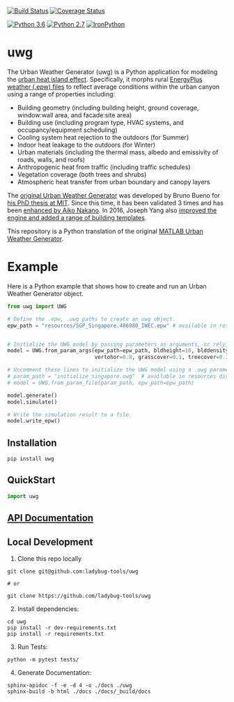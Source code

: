 [![Build Status](https://github.com/ladybug-tools/uwg/workflows/CI/badge.svg)](https://github.com/ladybug-tools/uwg/actions)
[![Coverage Status](https://coveralls.io/repos/github/ladybug-tools/uwg/badge.svg?branch=master)](https://coveralls.io/github/ladybug-tools/uwg)

[![Python 3.6](https://img.shields.io/badge/python-3.6-blue.svg)](https://www.python.org/downloads/release/python-360/) [![Python 2.7](https://img.shields.io/badge/python-2.7-green.svg)](https://www.python.org/downloads/release/python-270/) [![IronPython](https://img.shields.io/badge/ironpython-2.7-red.svg)](https://github.com/IronLanguages/ironpython2/releases/tag/ipy-2.7.8/)

# uwg

The Urban Weather Generator (uwg) is a Python application for modeling the [urban heat island effect](https://en.wikipedia.org/wiki/Urban_heat_island). Specifically, it morphs rural [EnergyPlus weather (.epw) files](http://www.ladybug.tools/epwmap/) to reflect average conditions within the urban canyon using a range of properties including:

* Building geometry (including building height, ground coverage, window:wall area, and facade:site area)
* Building use (including program type, HVAC systems, and occupancy/equipment scheduling)
* Cooling system heat rejection to the outdoors (for Summer)
* Indoor heat leakage to the outdoors (for Winter)
* Urban materials (including the thermal mass, albedo and emissivity of roads, walls, and roofs)
* Anthropogenic heat from traffic (including traffic schedules)
* Vegetation coverage (both trees and shrubs)
* Atmospheric heat transfer from urban boundary and canopy layers

The [original Urban Weather Generator](http://urbanmicroclimate.scripts.mit.edu/uwg.php) was developed by Bruno Bueno for [his PhD thesis at MIT](https://dspace.mit.edu/handle/1721.1/59107).  Since this time, it has been validated 3 times and has been [enhanced by Aiko Nakano](https://dspace.mit.edu/handle/1721.1/108779).  In 2016, Joseph Yang also [improved the engine and added a range of building templates](https://dspace.mit.edu/handle/1721.1/107347).

This repository is a Python translation of the original [MATLAB Urban Weather Generator](https://github.com/hansukyang/UWG_Matlab).

# Example
Here is a Python example that shows how to create and run an Urban Weather Generator object.

```python
from uwg import UWG

# Define the .epw, .uwg paths to create an uwg object.
epw_path = "resources/SGP_Singapore.486980_IWEC.epw" # available in resources directory.


# Initialize the UWG model by passing parameters as arguments, or relying on defaults
model = UWG.from_param_args(epw_path=epw_path, bldheight=10, blddensity=0.5,
                            vertohor=0.8, grasscover=0.1, treecover=0.1, zone='1A')

# Uncomment these lines to initialize the UWG model using a .uwg parameter file
# param_path = "initialize_singapore.uwg"  # available in resources directory.
# model = UWG.from_param_file(param_path, epw_path=epw_path)

model.generate()
model.simulate()

# Write the simulation result to a file.
model.write_epw()
```

## Installation
```console
pip install uwg
```

## QuickStart
```python
import uwg

```

## [API Documentation](http://ladybug-tools.github.io/uwg/docs)

## Local Development
1. Clone this repo locally
```console
git clone git@github.com:ladybug-tools/uwg

# or

git clone https://github.com/ladybug-tools/uwg
```
2. Install dependencies:
```console
cd uwg
pip install -r dev-requirements.txt
pip install -r requirements.txt
```

3. Run Tests:
```console
python -m pytest tests/
```

4. Generate Documentation:
```console
sphinx-apidoc -f -e -d 4 -o ./docs ./uwg
sphinx-build -b html ./docs ./docs/_build/docs
```
